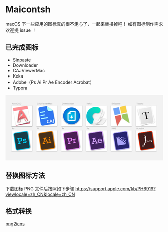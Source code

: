 # Maicontsh
macOS 下一些应用的图标真的很不走心了，一起来替换掉吧！
如有图标制作需求欢迎提 issue ！

## 已完成图标

- Sinpaste
- Downloader
- CAJViewerMac
- Keka
- Adobe（Ps Ai Pr Ae Encoder Acrobat）
- Typora

![](images/All.png)

## 替换图标方法

下载图标 PNG 文件后按照如下步骤
https://support.apple.com/kb/PH6919?viewlocale=zh_CN&locale=zh_CN

## 格式转换

[png2icns](https://github.com/bitboss-ca/png2icns)